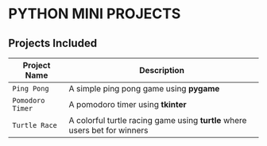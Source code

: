 # PYTHON MINI PROJECTS

## Projects Included

| Project Name     | Description                                 |
|------------------|---------------------------------------------|
| `Ping Pong`      | A simple ping pong game using **pygame**    |
| `Pomodoro Timer` | A pomodoro timer using **tkinter**          |
| `Turtle Race`    | A colorful turtle racing game using **turtle** where users bet for winners  |